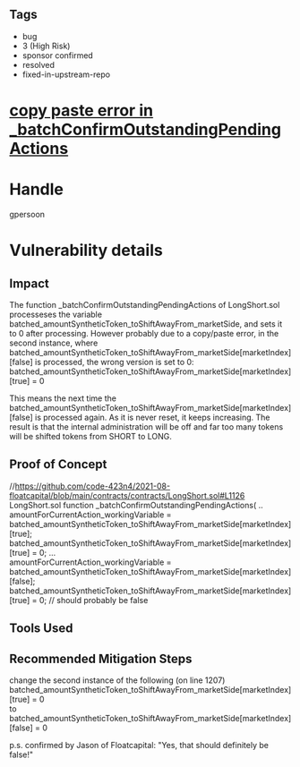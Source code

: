## Tags

- bug
- 3 (High Risk)
- sponsor confirmed
- resolved
- fixed-in-upstream-repo

# [copy paste error in _batchConfirmOutstandingPendingActions](https://github.com/code-423n4/2021-08-floatcapital-findings/issues/5) 

# Handle

gpersoon


# Vulnerability details

## Impact
The function _batchConfirmOutstandingPendingActions of LongShort.sol processeses the variable batched_amountSyntheticToken_toShiftAwayFrom_marketSide,
and sets it to 0 after processing.
However probably due to a copy/paste error, in the second instance, where
batched_amountSyntheticToken_toShiftAwayFrom_marketSide[marketIndex][false] is processed,
the wrong version is set to 0: batched_amountSyntheticToken_toShiftAwayFrom_marketSide[marketIndex][true] = 0

This means the next time the batched_amountSyntheticToken_toShiftAwayFrom_marketSide[marketIndex][false] is processed again.
As it is never reset, it keeps increasing.
The result is that the internal administration will be off and far too many tokens will be shifted tokens from SHORT to LONG.

## Proof of Concept
//https://github.com/code-423n4/2021-08-floatcapital/blob/main/contracts/contracts/LongShort.sol#L1126
LongShort.sol
function _batchConfirmOutstandingPendingActions(
..
    amountForCurrentAction_workingVariable = batched_amountSyntheticToken_toShiftAwayFrom_marketSide[marketIndex][true];
    batched_amountSyntheticToken_toShiftAwayFrom_marketSide[marketIndex][true] = 0;
...    
    amountForCurrentAction_workingVariable = batched_amountSyntheticToken_toShiftAwayFrom_marketSide[marketIndex][false];       
    batched_amountSyntheticToken_toShiftAwayFrom_marketSide[marketIndex][true] = 0; // should probably be false

      
## Tools Used

## Recommended Mitigation Steps
change the second instance of the following (on line 1207)
   batched_amountSyntheticToken_toShiftAwayFrom_marketSide[marketIndex][true] = 0  
to
   batched_amountSyntheticToken_toShiftAwayFrom_marketSide[marketIndex][false] = 0  

p.s. confirmed by Jason of Floatcapital: "Yes, that should definitely be false!"

